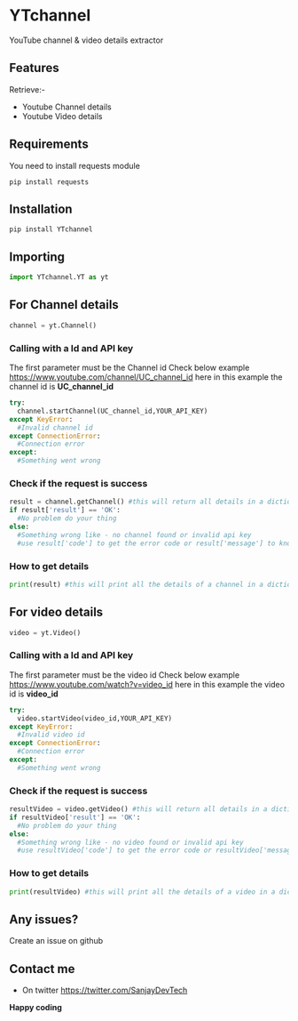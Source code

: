 # YTchannel
YouTube channel & video details extractor

## Features
Retrieve:-
- Youtube Channel details
- Youtube Video details

## Requirements
You need to install requests module
```
pip install requests
```

## Installation
```
pip install YTchannel
```

## Importing
```python
import YTchannel.YT as yt
```

## For Channel details
```python
channel = yt.Channel()
```

### Calling with a Id and API key
The first parameter must be the Channel id
Check below example
https://www.youtube.com/channel/UC_channel_id
here in this example the channel id is **UC_channel_id**
```python
try:
  channel.startChannel(UC_channel_id,YOUR_API_KEY)
except KeyError:
  #Invalid channel id
except ConnectionError:
  #Connection error
except:
  #Something went wrong
```
### Check if the request is success
```python
result = channel.getChannel() #this will return all details in a dictionary
if result['result'] == 'OK':
  #No problem do your thing
else:
  #Something wrong like - no channel found or invalid api key
  #use result['code'] to get the error code or result['message'] to know the message
```
### How to get details
```python
print(result) #this will print all the details of a channel in a dictionary
```
## For video details
```python
video = yt.Video()
```

### Calling with a Id and API key
The first parameter must be the video id
Check below example
https://www.youtube.com/watch?v=video_id
here in this example the video id is **video_id**
```python
try:
  video.startVideo(video_id,YOUR_API_KEY)
except KeyError:
  #Invalid video id
except ConnectionError:
  #Connection error
except:
  #Something went wrong
```
### Check if the request is success
```python
resultVideo = video.getVideo() #this will return all details in a dictionary
if resultVideo['result'] == 'OK':
  #No problem do your thing
else:
  #Something wrong like - no video found or invalid api key
  #use resultVideo['code'] to get the error code or resultVideo['message'] to know the message
```
### How to get details
```python
print(resultVideo) #this will print all the details of a video in a dictionary
```
## Any issues?
Create an issue on github

## Contact me
- On twitter https://twitter.com/SanjayDevTech

**Happy coding**